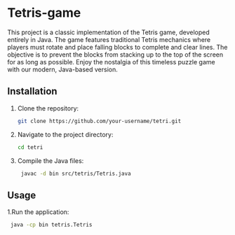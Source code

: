 ﻿# Tetris-game
This project is a classic implementation of the Tetris game, developed entirely in Java. The game features traditional Tetris mechanics where players must rotate and place falling blocks to complete and clear lines. The objective is to prevent the blocks from stacking up to the top of the screen for as long as possible. Enjoy the nostalgia of this timeless puzzle game with our modern, Java-based version.
## Installation

1. Clone the repository:

   ```sh
   git clone https://github.com/your-username/tetri.git

2. Navigate to the project directory:

    ```sh
    cd tetri

3. Compile the Java files:

   ```sh
    javac -d bin src/tetris/Tetris.java

 ## Usage

 1.Run the application:
 
  ```sh
   java -cp bin tetris.Tetris
